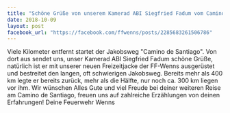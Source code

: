 ```yaml
---
title: "Schöne Grüße von unserem Kamerad ABI Siegfried Fadum vom Camino de Santiago"
date: 2018-10-09
layout: post
facebook_url: "https://facebook.com/ffwenns/posts/2285683261506786"
---
```


Viele Kilometer entfernt startet der Jakobsweg "Camino de Santiago".
Von dort aus sendet uns, unser Kamerad ABI Siegfried Fadum schöne Grüße, natürlich ist er mit unserer neuen Freizeitjacke der FF-Wenns ausgerüstet und bestreitet den langen, oft schwierigen Jakobsweg.
Bereits mehr als 400 km legte er bereits zurück, mehr als die Hälfte, nur noch ca. 300 km liegen vor ihm.
Wir wünschen Alles Gute und viel Freude bei deiner weiteren Reise am Camino de Santiago, freuen uns auf zahlreiche Erzählungen von deinen Erfahrungen!
Deine Feuerwehr Wenns